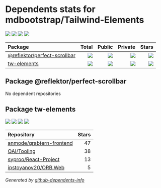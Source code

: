 # Dependents stats for mdbootstrap/Tailwind-Elements

[![](https://img.shields.io/static/v1?label=Used%20by&message=11643&color=informational&logo=slickpic)](https://github.com/mdbootstrap/Tailwind-Elements/network/dependents)
[![](https://img.shields.io/static/v1?label=Used%20by%20(public)&message=4&color=informational&logo=slickpic)](https://github.com/mdbootstrap/Tailwind-Elements/network/dependents)
[![](https://img.shields.io/static/v1?label=Used%20by%20(private)&message=11639&color=informational&logo=slickpic)](https://github.com/mdbootstrap/Tailwind-Elements/network/dependents)
[![](https://img.shields.io/static/v1?label=Used%20by%20(stars)&message=0&color=informational&logo=slickpic)](https://github.com/mdbootstrap/Tailwind-Elements/network/dependents)

| Package    | Total  | Public | Private | Stars |
| :--------  | -----: | -----: | -----:  | ----: |
| [@reflektor/perfect-scrollbar](#package-reflektorperfect-scrollbar)    | [![](https://img.shields.io/static/v1?label=Used%20by&message=0&color=informational&logo=slickpic)](https://github.com/mdbootstrap/Tailwind-Elements/network/dependents?package_id=UGFja2FnZS00NjYxODc0ODQ%3D)  | [![](https://img.shields.io/static/v1?label=Used%20by%20(public)&message=0&color=informational&logo=slickpic)](https://github.com/mdbootstrap/Tailwind-Elements/network/dependents?package_id=UGFja2FnZS00NjYxODc0ODQ%3D) | [![](https://img.shields.io/static/v1?label=Used%20by%20(private)&message=0&color=informational&logo=slickpic)](https://github.com/mdbootstrap/Tailwind-Elements/network/dependents?package_id=UGFja2FnZS00NjYxODc0ODQ%3D) | [![](https://img.shields.io/static/v1?label=Used%20by%20(stars)&message=0&color=informational&logo=slickpic)](https://github.com/mdbootstrap/Tailwind-Elements/network/dependents?package_id=UGFja2FnZS00NjYxODc0ODQ%3D) |
| [tw-elements](#package-tw-elements)    | [![](https://img.shields.io/static/v1?label=Used%20by&message=11643&color=informational&logo=slickpic)](https://github.com/mdbootstrap/Tailwind-Elements/network/dependents?package_id=UGFja2FnZS0yOTM4MDYwMDE3)  | [![](https://img.shields.io/static/v1?label=Used%20by%20(public)&message=4&color=informational&logo=slickpic)](https://github.com/mdbootstrap/Tailwind-Elements/network/dependents?package_id=UGFja2FnZS0yOTM4MDYwMDE3) | [![](https://img.shields.io/static/v1?label=Used%20by%20(private)&message=11639&color=informational&logo=slickpic)](https://github.com/mdbootstrap/Tailwind-Elements/network/dependents?package_id=UGFja2FnZS0yOTM4MDYwMDE3) | [![](https://img.shields.io/static/v1?label=Used%20by%20(stars)&message=0&color=informational&logo=slickpic)](https://github.com/mdbootstrap/Tailwind-Elements/network/dependents?package_id=UGFja2FnZS0yOTM4MDYwMDE3) |

## Package @reflektor/perfect-scrollbar

No dependent repositories

## Package tw-elements

[![](https://img.shields.io/static/v1?label=Used%20by&message=11643&color=informational&logo=slickpic)](https://github.com/mdbootstrap/Tailwind-Elements/network/dependents?package_id=UGFja2FnZS0yOTM4MDYwMDE3)
[![](https://img.shields.io/static/v1?label=Used%20by%20(public)&message=4&color=informational&logo=slickpic)](https://github.com/mdbootstrap/Tailwind-Elements/network/dependents?package_id=UGFja2FnZS0yOTM4MDYwMDE3)
[![](https://img.shields.io/static/v1?label=Used%20by%20(private)&message=11639&color=informational&logo=slickpic)](https://github.com/mdbootstrap/Tailwind-Elements/network/dependents?package_id=UGFja2FnZS0yOTM4MDYwMDE3)
[![](https://img.shields.io/static/v1?label=Used%20by%20(stars)&message=0&color=informational&logo=slickpic)](https://github.com/mdbootstrap/Tailwind-Elements/network/dependents?package_id=UGFja2FnZS0yOTM4MDYwMDE3)

| Repository | Stars  |
| :--------  | -----: |
|[anmode/grabtern-frontend](https://github.com/anmode/grabtern-frontend) | 47 |
|[OAI/Tooling](https://github.com/OAI/Tooling) | 38 |
|[syproo/React-Project](https://github.com/syproo/React-Project) | 13 |
|[ipstoyanov20/ORB.Web](https://github.com/ipstoyanov20/ORB.Web) | 5 |

_Generated by [github-dependents-info](https://github.com/nvuillam/github-dependents-info)_